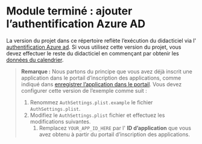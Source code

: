 # <a name="completed-module-add-azure-ad-authentication"></a>Module terminé : ajouter l’authentification Azure AD

La version du projet dans ce répertoire reflète l’exécution du didacticiel via l' [authentification Azure ad](https://docs.microsoft.com/graph/tutorials/ios-swift?tutorial-step=3). Si vous utilisez cette version du projet, vous devez effectuer le reste du didacticiel en commençant par obtenir les [données du calendrier](https://docs.microsoft.com/graph/tutorials/ios-swift?tutorial-step=4).

> **Remarque :** Nous partons du principe que vous avez déjà inscrit une application dans le portail d’inscription des applications, comme indiqué dans [enregistrer l’application dans le portail](https://docs.microsoft.com/graph/tutorials/ios-swift?tutorial-step=2). Vous devez configurer cette version de l’exemple comme suit :
>
> 1. Renommez `AuthSettings.plist.example` le fichier `AuthSettings.plist`.
> 1. Modifiez le `AuthSettings.plist` fichier et effectuez les modifications suivantes.
>     1. Remplacez `YOUR_APP_ID_HERE` par l' **ID d’application** que vous avez obtenu à partir du portail d’inscription des applications.
